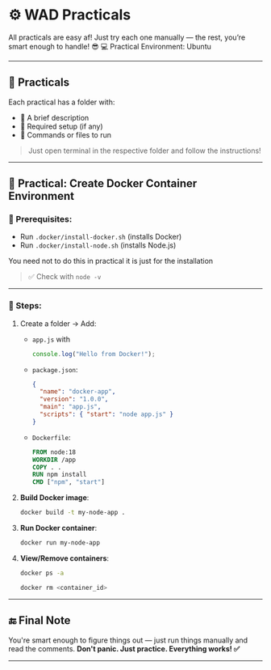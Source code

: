 # ⚙️ WAD Practicals

All practicals are easy af! Just try each one manually — the rest, you’re smart enough to handle! 😎
💻 Practical Environment: Ubuntu

---

## 📂 Practicals

Each practical has a folder with:

* 🔹 A brief description
* 🔹 Required setup (if any)
* 🔹 Commands or files to run

> Just open terminal in the respective folder and follow the instructions!

---

## 🐳 Practical: Create Docker Container Environment

### 🔧 Prerequisites:

* Run `.docker/install-docker.sh` (installs Docker)
* Run `.docker/install-node.sh` (installs Node.js)

You need not to do this in practical it is just for the installation 

> ✅ Check with `node -v`

---

### 📁 Steps:

1. Create a folder → Add:

   * `app.js` with

     ```js
     console.log("Hello from Docker!");
     ```
   * `package.json`:

     ```json
     {
       "name": "docker-app",
       "version": "1.0.0",
       "main": "app.js",
       "scripts": { "start": "node app.js" }
     }
     ```
   * `Dockerfile`:

     ```Dockerfile
     FROM node:18
     WORKDIR /app
     COPY . .
     RUN npm install
     CMD ["npm", "start"]
     ```

2. **Build Docker image**:

   ```bash
   docker build -t my-node-app .
   ```

3. **Run Docker container**:

   ```bash
   docker run my-node-app
   ```

4. **View/Remove containers**:

   ```bash
   docker ps -a
   ```
   
   ```bash
   docker rm <container_id>
    ```
---

## 🔚 Final Note

You're smart enough to figure things out — just run things manually and read the comments.
**Don't panic. Just practice. Everything works! ✅**

---
